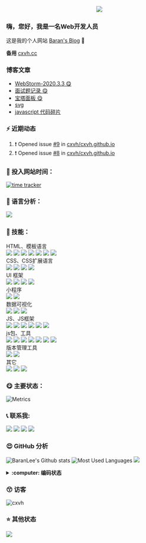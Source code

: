<div align="center">
  <img src="https://cdn.jsdelivr.net/gh/cxvh/static/gif/20201201042317.webp">
</div>

### 嗨，您好，我是一名Web开发人员
这是我的个人网站 [Baran's Blog][website] 👋

**备用** [cxvh.cc][website2]

### 博客文章
<!-- BLOG-POST-LIST:START -->
- [WebStorm-2020.3.3 😋](https://cxvh.com/2021/03/23/tool/webstorm/)
- [面试题记录  😋](https://cxvh.com/2021/03/22/web/InterviewQuestions/)
- [宝塔面板  😋](https://cxvh.com/2021/03/15/system/bt.cn/)
- [svg](https://cxvh.com/2021/03/12/web/html/svg/)
- [javascript 代码碎片](https://cxvh.com/2021/03/04/web/js/demo/)
<!-- BLOG-POST-LIST:END -->

### :zap: 近期动态
<!--START_SECTION:activity-->
1. ❗️ Opened issue [#9](https://github.com/cxvh/cxvh.github.io/issues/9) in [cxvh/cxvh.github.io](https://github.com/cxvh/cxvh.github.io)
2. ❗️ Opened issue [#8](https://github.com/cxvh/cxvh.github.io/issues/8) in [cxvh/cxvh.github.io](https://github.com/cxvh/cxvh.github.io)
<!--END_SECTION:activity-->


### :gem: 投入网站时间：
[![time tracker](https://wakatime.com/badge/gitlab/cxvh/blogs.svg)](https://wakatime.com/badge/gitlab/cxvh/blogs)

### :100: 语言分析：
<a href="https://wakatime.com"><img src="https://wakatime.com/share/@0cd260cc-6945-492b-a5b3-56b1bef40e51/6f6b5918-41bf-4055-a22e-11c7fcfc128a.png" /></a>

### :baby: 技能：
HTML、模板语言<br>
![](https://img.shields.io/badge/非常熟练-HTML-green) ![](https://img.shields.io/badge/熟练-YAML-lightgrey) ![](https://img.shields.io/badge/入门-PUG-success) ![](https://img.shields.io/badge/入门-EJS-important) ![](https://img.shields.io/badge/熟练-Freemarker-brightgreen) ![](https://img.shields.io/badge/熟练-Jsp-critical) ![](https://img.shields.io/badge/熟练-Volicity-informational)
<br>CSS、CSS扩展语言<br>
![](https://img.shields.io/badge/非常熟练-CSS-yellowgreen) ![](https://img.shields.io/badge/熟练-Sass/Scss-inactive) ![](https://img.shields.io/badge/熟练-Less-blue) ![](https://img.shields.io/badge/熟练-stylus-orange)
<br>UI 框架<br>
![](https://img.shields.io/badge/非常熟练-ElementUi-ff69b4)
![](https://img.shields.io/badge/非常熟练-Vant-9cf)
![](https://img.shields.io/badge/熟练-Bootstrap-green)
![](https://img.shields.io/badge/入门-Layui-lightgrey)
<br>小程序<br>
![](https://img.shields.io/badge/熟练-UNIapp-success)
![](https://img.shields.io/badge/熟练-微信小程序-important)
<br>数据可视化<br>
![](https://img.shields.io/badge/熟练-Echarts-brightgreen)
![](https://img.shields.io/badge/熟练-Svg-critical)
![](https://img.shields.io/badge/入门-Canvas-lightgrey)
<br>JS、JS框架<br>
![](https://img.shields.io/badge/非常熟练-JavaScript-brightgreen) ![](https://img.shields.io/badge/非常熟练-Vue-critical) ![](https://img.shields.io/badge/熟练-Nodejs-informational) ![](https://img.shields.io/badge/熟练-ES6-inactive) ![](https://img.shields.io/badge/熟练-Koa-9cf) ![](https://img.shields.io/badge/入门-React/RN-blueviolet)
<br>js包、工具<br>
![](https://img.shields.io/badge/非常熟练-Npm-informational)
![](https://img.shields.io/badge/非常熟练-Yarn-blueviolet)
![](https://img.shields.io/badge/熟练-webpack-green)
![](https://img.shields.io/badge/熟练-rollup-9cf)
![](https://img.shields.io/badge/熟练-eslint-inactive)
![](https://img.shields.io/badge/入门-babel-yellowgreen)
![](https://img.shields.io/badge/入门-脚手架开发-brightgreen)
<br>版本管理工具<br>
![](https://img.shields.io/badge/非常熟练-Git-lightgrey)
![](https://img.shields.io/badge/熟练-Svn-lightgrey)
<br>其它<br>
![](https://img.shields.io/badge/熟练-nginx-ff69b4)
![](https://img.shields.io/badge/入门-shell-success)
![](https://img.shields.io/badge/熟练-vscode-critical)

### :yum: 主要状态：
![Metrics](https://metrics.lecoq.io/cxvh?template=classic&config.timezone=Asia%2FShanghai&config.animated=true)

<!-- ### 🎧 播放
<iframe frameborder="no" border="0" marginwidth="0" marginheight="0" width=430 height=86 src="//music.163.com/outchain/player?type=2&id=34280405&auto=0&height=66"></iframe> -->

### :telephone_receiver: 联系我:
[<img src="https://img.shields.io/twitter/follow/baran31236600?logo=twitter&style=for-the-badge" height="22" />][twitter]
[<img src="https://cdn.jsdelivr.net/gh/cxvh/static/svg/mail.svg" width="22" />][mail]
[<img src="https://cdn.jsdelivr.net/gh/cxvh/static/svg/QQ.svg" width="22" />][qq]
[<img src="https://cdn.jsdelivr.net/npm/simple-icons@3.0.1/icons/codesandbox.svg" width="22" />][codesandbox]

### :heart_eyes: GitHub 分析
![BaranLee's Github stats](https://github-readme-stats.vercel.app/api?username=cxvh&theme=dark&show_icons=true)
![Most Used Languages](https://github-readme-stats.vercel.app/api/top-langs?username=cxvh&theme=flag-india&show_icons=true&locale=en&layout=compact)
![](https://github-readme-streak-stats.herokuapp.com/?user=cxvh)



<details>
  <summary><b> :computer: 编码状态</b></summary>
<!--START_SECTION:waka-->
![Profile Views](http://img.shields.io/badge/Profile%20Views-15-blue)

**🐱 My Github Data** 

> 🏆 127 Contributions in the Year 2021
 > 
> 📦 341.5 kB Used in Github's Storage 
 > 
> 🚫 Not Opted to Hire
 > 
> 📜 65 Public Repositories 
 > 
> 🔑 7 Private Repositories  
 > 
**I'm a Night 🦉** 

```text
🌞 Morning    7 commits      ███░░░░░░░░░░░░░░░░░░░░░░   12.96% 
🌆 Daytime    16 commits     ███████░░░░░░░░░░░░░░░░░░   29.63% 
🌃 Evening    11 commits     █████░░░░░░░░░░░░░░░░░░░░   20.37% 
🌙 Night      20 commits     █████████░░░░░░░░░░░░░░░░   37.04%

```
📅 **I'm Most Productive on Sunday** 

```text
Monday       10 commits     ████░░░░░░░░░░░░░░░░░░░░░   18.52% 
Tuesday      9 commits      ████░░░░░░░░░░░░░░░░░░░░░   16.67% 
Wednesday    11 commits     █████░░░░░░░░░░░░░░░░░░░░   20.37% 
Thursday     1 commits      ░░░░░░░░░░░░░░░░░░░░░░░░░   1.85% 
Friday       3 commits      █░░░░░░░░░░░░░░░░░░░░░░░░   5.56% 
Saturday     6 commits      ██░░░░░░░░░░░░░░░░░░░░░░░   11.11% 
Sunday       14 commits     ██████░░░░░░░░░░░░░░░░░░░   25.93%

```


📊 **This Week I Spent My Time On** 

```text
⌚︎ Time Zone: Asia/Shanghai

💬 Programming Languages: 
JavaScript               3 hrs 53 mins       ████████░░░░░░░░░░░░░░░░░   33.68% 
Markdown                 2 hrs 14 mins       ████░░░░░░░░░░░░░░░░░░░░░   19.37% 
YAML                     1 hr 51 mins        ████░░░░░░░░░░░░░░░░░░░░░   16.01% 
Pug                      1 hr 30 mins        ███░░░░░░░░░░░░░░░░░░░░░░   13.03% 
Stylus                   36 mins             █░░░░░░░░░░░░░░░░░░░░░░░░   5.23%

🔥 Editors: 
VS Code                  11 hrs 33 mins      █████████████████████████   100.0%

🐱‍💻 Projects: 
blog                     6 hrs 35 mins       ██████████████░░░░░░░░░░░   57.07% 
cdn                      2 hrs 38 mins       █████░░░░░░░░░░░░░░░░░░░░   22.86% 
JavaScript版数据结构与算法       1 hr 15 mins        ██░░░░░░░░░░░░░░░░░░░░░░░   10.93% 
project                  17 mins             ░░░░░░░░░░░░░░░░░░░░░░░░░   2.57% 
test                     13 mins             ░░░░░░░░░░░░░░░░░░░░░░░░░   1.88%

💻 Operating System: 
Windows                  11 hrs 33 mins      █████████████████████████   100.0%

```

**I Mostly Code in JavaScript** 

```text
JavaScript               19 repos            ██████████████░░░░░░░░░░░   55.88% 
Vue                      6 repos             ████░░░░░░░░░░░░░░░░░░░░░   17.65% 
HTML                     4 repos             ███░░░░░░░░░░░░░░░░░░░░░░   11.76% 
CSS                      2 repos             █░░░░░░░░░░░░░░░░░░░░░░░░   5.88% 
Python                   2 repos             █░░░░░░░░░░░░░░░░░░░░░░░░   5.88%

```


**Timeline**

![Chart not found](https://raw.githubusercontent.com/cxvh/cxvh/main/charts/bar_graph.png) 


<!--END_SECTION:waka-->
</details>

### :kissing_smiling_eyes: 访客
![cxvh](https://komarev.com/ghpvc/?username=cxvh&label=Profile%20views&color=0e75b6&style=flat)

### :star: 其他状态
[<img src="https://github-profile-trophy.vercel.app/?username=cxvh&theme=juicyfresh" />](https://github.com/cxvh)  

[website]: https://cxvh.com/
[website2]: https://cxvh.cc/
[qq]: http://wpa.qq.com/msgrd?v=3&uin=630749264&site=qq&menu=yes
[mail]: mailto:630749264@qq.com
[twitter]: https://twitter.com/baran31236600
[codesandbox]: https://codesandbox.com/cxvh

